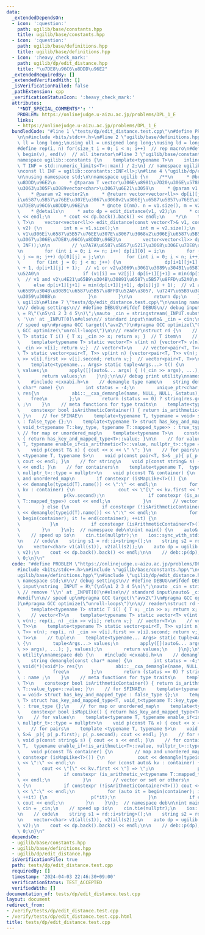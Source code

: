 ```yaml
---
data:
  _extendedDependsOn:
  - icon: ':question:'
    path: ugilib/base/constants.hpp
    title: ugilib/base/constants.hpp
  - icon: ':question:'
    path: ugilib/base/definitions.hpp
    title: ugilib/base/definitions.hpp
  - icon: ':heavy_check_mark:'
    path: ugilib/dp/edit_distance.hpp
    title: "\u7DE8\u96C6\u8DDD\u96E2"
  _extendedRequiredBy: []
  _extendedVerifiedWith: []
  _isVerificationFailed: false
  _pathExtension: cpp
  _verificationStatusIcon: ':heavy_check_mark:'
  attributes:
    '*NOT_SPECIAL_COMMENTS*': ''
    PROBLEM: https://onlinejudge.u-aizu.ac.jp/problems/DPL_1_E
    links:
    - https://onlinejudge.u-aizu.ac.jp/problems/DPL_1_E
  bundledCode: "#line 1 \"tests/dp/edit_distance.test.cpp\"\n#define PROBLEM \"https://onlinejudge.u-aizu.ac.jp/problems/DPL_1_E\"\
    \n\n#include <bits/stdc++.h>\n#line 2 \"ugilib/base/definitions.hpp\"\n\nusing\
    \ ll = long long;\nusing ull = unsigned long long;\nusing ld = long double;\n\
    #define rep(i, n) for(size_t i = 0; i < n; i++)  // rep macro\n#define all(v)\
    \ begin(v), end(v)  // all iterator\n#line 3 \"ugilib/base/constants.hpp\"\n\n\
    namespace ugilib::constants {\n    template<typename T>\n    inline constexpr\
    \ T INF = std::numeric_limits<T>::max() / 2;\n} // namespace ugilib::constants\n\
    \nconst ll INF = ugilib::constants::INF<ll>;\n#line 4 \"ugilib/dp/edit_distance.hpp\"\
    \n\nusing namespace std;\n\nnamespace ugilib {\n    /**\n     * @brief \u7DE8\u96C6\
    \u8DDD\u96E2\n     * @tparam T vector\u306E\u8981\u7D20\u306E\u578B. string\u3060\
    \u3063\u305F\u3089vector<char>\u3067\u6E21\u3059\n     * @param v1 vector1\n \
    \    * @param v2 vector2\n     * @return vector<vector<ll>> dp[i][j]: v1\u306E\
    i\u6587\u5B57\u76EE\u307E\u3067\u3068v2\u306Ej\u6587\u5B57\u76EE\u307E\u3067\u306E\
    \u7DE8\u96C6\u8DDD\u96E2\n     * @note O(nm). n = v1.size(), m = v2.size()\n \
    \    * @details\n     * auto dp = edit_distance(v1, v2);\n     * cout << dp[v1.size()][v2.size()]\
    \ << endl;\n     * cout << dp.back().back() << endl;\n    */\n    template <typename\
    \ T>\n    vector<vector<ll>> edit_distance(const vector<T>& v1, const vector<T>&\
    \ v2) {\n        int n = v1.size();\n        int m = v2.size();\n        // dp[i][j]:\
    \ v1\u306Ei\u6587\u5B57\u76EE\u307E\u3067\u3068v2\u306Ej\u6587\u5B57\u76EE\u307E\
    \u3067\u306E\u7DE8\u96C6\u8DDD\u96E2\n        vector<vector<ll>> dp(n+1, vector<ll>(m+1,\
    \ INF));\n\n        // \u7A7A\u6587\u5B57\u5217\u3068\u306E\u7DE8\u96C6\u8DDD\u96E2\
    \n        for (int i = 0; i <= n; i++) dp[i][0] = i;\n        for (int j = 0;\
    \ j <= m; j++) dp[0][j] = j;\n\n        for (int i = 0; i < n; i++) {\n      \
    \      for (int j = 0; j < m; j++) {\n                dp[i+1][j+1] = min(dp[i][j+1]\
    \ + 1, dp[i+1][j] + 1);  // v1 or v2\u3069\u3061\u3089\u304B1\u6587\u5B57\u8FFD\
    \u52A0\n                if (v1[i] == v2[j]) dp[i+1][j+1] = min(dp[i+1][j+1], dp[i][j]);\
    \  // v1 and v2\u4E21\u65B9\u304B\u30891\u6587\u5B57\u8FFD\u52A0\n           \
    \     else dp[i+1][j+1] = min(dp[i+1][j+1], dp[i][j] + 1);  // v1 and v2\u4E21\
    \u65B9\u304B\u30891\u6587\u5B57\u8FFD\u52A0\u3057, \u7247\u65B9\u3092\u5909\u66F4\
    \u3059\u308B\n            }\n        }\n\n        return dp;\n    }\n}  // namespace\
    \ ugilib\n#line 7 \"tests/dp/edit_distance.test.cpp\"\n\nusing namespace std;\n\
    \n// debug settings\n// #define DEBUG\n#ifdef DEBUG\n// debug input\nstring _INPUT\
    \ = R\"(\n5\n1 2 3 4 5\n)\";\nauto _cin = stringstream(_INPUT.substr(1)); // remove\
    \ '\\n' at _INPUT[0]\n#else\n// standard input\nauto& _cin = cin;\n#endif\n\n\
    // speed up\n#pragma GCC target(\"avx2\")\n#pragma GCC optimize(\"O3\")\n#pragma\
    \ GCC optimize(\"unroll-loops\")\n\n// reader\nstruct rd {\n    // T\n    template<typename\
    \ T> static T i() { T x; _cin >> x; return x; }  // T item\n    // vector<T>\n\
    \    template<typename T> static vector<T> v(int n) {vector<T> v(n); rep(i, n)\
    \ _cin >> v[i]; return v;}  // vector<T>\n    // vector<pair<T, T>>\n    template<typename\
    \ T> static vector<pair<T, T>> vp(int n) {vector<pair<T, T>> v(n); rep(i, n) _cin\
    \ >> v[i].first >> v[i].second; return v;}  // vector<pair<T, T>>\n    // tuple\n\
    \    template<typename... Args> static tuple<Args...> t() {\n        tuple<Args...>\
    \ values;\n        apply([](auto&... args) { ((_cin >> args), ...); }, values);\n\
    \        return values;\n    }\n};\n\n// debug print utility\nnamespace deb {\n\
    \    #include <cxxabi.h>\n    // demangle type name\n    string demangle(const\
    \ char* name) {\n        int status = -4;\n        unique_ptr<char, void(*)(void*)>\
    \ res{\n            abi::__cxa_demangle(name, NULL, NULL, &status),\n        \
    \    free\n        };\n        return (status == 0) ? string(res.get()) : name\
    \ ;\n    }\n    // meta functions for type traits\n    template<typename T>\n\
    \    constexpr bool isArithmeticContainer() { return is_arithmetic<typename T::value_type>::value;\
    \ }\n    // for SFINAE\n    template<typename T, typename = void> struct has_key_and_mapped_type\
    \ : false_type {};\n    template<typename T> struct has_key_and_mapped_type<T,\
    \ void_t<typename T::key_type, typename T::mapped_type>> : true_type {};\n   \
    \ // for map or unordered_map\n    template<typename T>\n    constexpr bool isMapLike()\
    \ { return has_key_and_mapped_type<T>::value; }\n\n    // for values\n    template<typename\
    \ T, typename enable_if<is_arithmetic<T>::value, nullptr_t>::type = nullptr>\n\
    \    void p(const T& x) { cout << x << \" \"; }\n    // for pairs\n    template\
    \ <typename T, typename S>\n    void p(const pair<T, S>& _p){ p(_p.first); p(_p.second);\
    \ cout << endl; }\n    // for string\n    void p(const string& s) { cout << s\
    \ << endl; }\n    // for containers\n    template<typename T,  typename enable_if<!is_arithmetic<T>::value,\
    \ nullptr_t>::type = nullptr>\n    void p(const T& container) {\n        // map\
    \ and unordered_map\n        if constexpr (isMapLike<T>()) {\n            cout\
    \ << demangle(typeid(T).name()) << \":\" << endl;\n            for (const auto&\
    \ kv : container) {\n                cout << \"[\" << kv.first << \"] => \";\n\
    \                p(kv.second);\n                if constexpr (is_arithmetic_v<typename\
    \ T::mapped_type>) cout << endl;\n            }\n        // vector or set or others\n\
    \        } else {\n            if constexpr (!isArithmeticContainer<T>()) cout\
    \ << demangle(typeid(T).name()) << \":\" << endl;\n            for (auto it =\
    \ begin(container); it != end(container); ++it) {\n                p(*it);\n \
    \           }\n            if constexpr (isArithmeticContainer<T>()) cout << endl;\n\
    \        }\n    }\n};  // namespace deb\n\nint main() {\n    auto& cin = _cin;\n\
    \    // speed up io\n    cin.tie(nullptr);\n    ios::sync_with_stdio(false);\n\
    \n    // code\n    string s1 = rd::i<string>();\n    string s2 = rd::i<string>();\n\
    \n    vector<char> v1(all(s1)), v2(all(s2));\n    auto dp = ugilib::edit_distance(v1,\
    \ v2);\n    cout << dp.back().back() << endl;\n\n    // deb::p(dp);\n\n    return\
    \ 0;\n}\n"
  code: "#define PROBLEM \"https://onlinejudge.u-aizu.ac.jp/problems/DPL_1_E\"\n\n\
    #include <bits/stdc++.h>\n#include \"ugilib/base/constants.hpp\"\n#include \"\
    ugilib/base/definitions.hpp\"\n#include \"ugilib/dp/edit_distance.hpp\"\n\nusing\
    \ namespace std;\n\n// debug settings\n// #define DEBUG\n#ifdef DEBUG\n// debug\
    \ input\nstring _INPUT = R\"(\n5\n1 2 3 4 5\n)\";\nauto _cin = stringstream(_INPUT.substr(1));\
    \ // remove '\\n' at _INPUT[0]\n#else\n// standard input\nauto& _cin = cin;\n\
    #endif\n\n// speed up\n#pragma GCC target(\"avx2\")\n#pragma GCC optimize(\"O3\"\
    )\n#pragma GCC optimize(\"unroll-loops\")\n\n// reader\nstruct rd {\n    // T\n\
    \    template<typename T> static T i() { T x; _cin >> x; return x; }  // T item\n\
    \    // vector<T>\n    template<typename T> static vector<T> v(int n) {vector<T>\
    \ v(n); rep(i, n) _cin >> v[i]; return v;}  // vector<T>\n    // vector<pair<T,\
    \ T>>\n    template<typename T> static vector<pair<T, T>> vp(int n) {vector<pair<T,\
    \ T>> v(n); rep(i, n) _cin >> v[i].first >> v[i].second; return v;}  // vector<pair<T,\
    \ T>>\n    // tuple\n    template<typename... Args> static tuple<Args...> t()\
    \ {\n        tuple<Args...> values;\n        apply([](auto&... args) { ((_cin\
    \ >> args), ...); }, values);\n        return values;\n    }\n};\n\n// debug print\
    \ utility\nnamespace deb {\n    #include <cxxabi.h>\n    // demangle type name\n\
    \    string demangle(const char* name) {\n        int status = -4;\n        unique_ptr<char,\
    \ void(*)(void*)> res{\n            abi::__cxa_demangle(name, NULL, NULL, &status),\n\
    \            free\n        };\n        return (status == 0) ? string(res.get())\
    \ : name ;\n    }\n    // meta functions for type traits\n    template<typename\
    \ T>\n    constexpr bool isArithmeticContainer() { return is_arithmetic<typename\
    \ T::value_type>::value; }\n    // for SFINAE\n    template<typename T, typename\
    \ = void> struct has_key_and_mapped_type : false_type {};\n    template<typename\
    \ T> struct has_key_and_mapped_type<T, void_t<typename T::key_type, typename T::mapped_type>>\
    \ : true_type {};\n    // for map or unordered_map\n    template<typename T>\n\
    \    constexpr bool isMapLike() { return has_key_and_mapped_type<T>::value; }\n\
    \n    // for values\n    template<typename T, typename enable_if<is_arithmetic<T>::value,\
    \ nullptr_t>::type = nullptr>\n    void p(const T& x) { cout << x << \" \"; }\n\
    \    // for pairs\n    template <typename T, typename S>\n    void p(const pair<T,\
    \ S>& _p){ p(_p.first); p(_p.second); cout << endl; }\n    // for string\n   \
    \ void p(const string& s) { cout << s << endl; }\n    // for containers\n    template<typename\
    \ T,  typename enable_if<!is_arithmetic<T>::value, nullptr_t>::type = nullptr>\n\
    \    void p(const T& container) {\n        // map and unordered_map\n        if\
    \ constexpr (isMapLike<T>()) {\n            cout << demangle(typeid(T).name())\
    \ << \":\" << endl;\n            for (const auto& kv : container) {\n        \
    \        cout << \"[\" << kv.first << \"] => \";\n                p(kv.second);\n\
    \                if constexpr (is_arithmetic_v<typename T::mapped_type>) cout\
    \ << endl;\n            }\n        // vector or set or others\n        } else\
    \ {\n            if constexpr (!isArithmeticContainer<T>()) cout << demangle(typeid(T).name())\
    \ << \":\" << endl;\n            for (auto it = begin(container); it != end(container);\
    \ ++it) {\n                p(*it);\n            }\n            if constexpr (isArithmeticContainer<T>())\
    \ cout << endl;\n        }\n    }\n};  // namespace deb\n\nint main() {\n    auto&\
    \ cin = _cin;\n    // speed up io\n    cin.tie(nullptr);\n    ios::sync_with_stdio(false);\n\
    \n    // code\n    string s1 = rd::i<string>();\n    string s2 = rd::i<string>();\n\
    \n    vector<char> v1(all(s1)), v2(all(s2));\n    auto dp = ugilib::edit_distance(v1,\
    \ v2);\n    cout << dp.back().back() << endl;\n\n    // deb::p(dp);\n\n    return\
    \ 0;\n}\n"
  dependsOn:
  - ugilib/base/constants.hpp
  - ugilib/base/definitions.hpp
  - ugilib/dp/edit_distance.hpp
  isVerificationFile: true
  path: tests/dp/edit_distance.test.cpp
  requiredBy: []
  timestamp: '2024-04-03 22:46:30+09:00'
  verificationStatus: TEST_ACCEPTED
  verifiedWith: []
documentation_of: tests/dp/edit_distance.test.cpp
layout: document
redirect_from:
- /verify/tests/dp/edit_distance.test.cpp
- /verify/tests/dp/edit_distance.test.cpp.html
title: tests/dp/edit_distance.test.cpp
---
```


